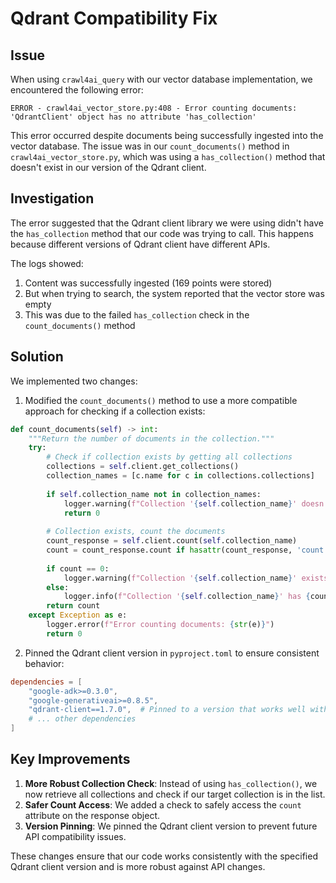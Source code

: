 # Qdrant Compatibility Fix

<!-- Version: 0.4.0 | Last Updated: 2025-05-07 -->


## Issue

When using `crawl4ai_query` with our vector database implementation, we encountered the following error:

```
ERROR - crawl4ai_vector_store.py:408 - Error counting documents: 'QdrantClient' object has no attribute 'has_collection'
```

This error occurred despite documents being successfully ingested into the vector database. The issue was in our `count_documents()` method in `crawl4ai_vector_store.py`, which was using a `has_collection()` method that doesn't exist in our version of the Qdrant client.

## Investigation

The error suggested that the Qdrant client library we were using didn't have the `has_collection` method that our code was trying to call. This happens because different versions of Qdrant client have different APIs.

The logs showed:
1. Content was successfully ingested (169 points were stored)
2. But when trying to search, the system reported that the vector store was empty
3. This was due to the failed `has_collection` check in the `count_documents()` method

## Solution

We implemented two changes:

1. Modified the `count_documents()` method to use a more compatible approach for checking if a collection exists:

```python
def count_documents(self) -> int:
    """Return the number of documents in the collection."""
    try:
        # Check if collection exists by getting all collections
        collections = self.client.get_collections()
        collection_names = [c.name for c in collections.collections]
        
        if self.collection_name not in collection_names:
            logger.warning(f"Collection '{self.collection_name}' doesn't exist yet")
            return 0
            
        # Collection exists, count the documents
        count_response = self.client.count(self.collection_name)
        count = count_response.count if hasattr(count_response, 'count') else 0
        
        if count == 0:
            logger.warning(f"Collection '{self.collection_name}' exists but is empty")
        else:
            logger.info(f"Collection '{self.collection_name}' has {count} documents")
        return count
    except Exception as e:
        logger.error(f"Error counting documents: {str(e)}")
        return 0
```

2. Pinned the Qdrant client version in `pyproject.toml` to ensure consistent behavior:

```toml
dependencies = [
    "google-adk>=0.3.0",
    "google-generativeai>=0.8.5",
    "qdrant-client==1.7.0",  # Pinned to a version that works well with our implementation
    # ... other dependencies
]
```

## Key Improvements

1. **More Robust Collection Check**: Instead of using `has_collection()`, we now retrieve all collections and check if our target collection is in the list.
2. **Safer Count Access**: We added a check to safely access the `count` attribute on the response object.
3. **Version Pinning**: We pinned the Qdrant client version to prevent future API compatibility issues.

These changes ensure that our code works consistently with the specified Qdrant client version and is more robust against API changes.